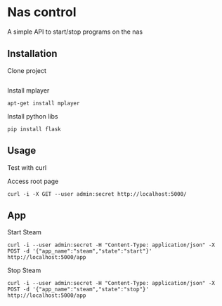 # Nas control
A simple API to start/stop programs on the nas

## Installation
Clone project
```

```

Install mplayer
```
apt-get install mplayer
```

Install python libs
```
pip install flask
```

## Usage
Test with curl

Access root page
```
curl -i -X GET --user admin:secret http://localhost:5000/
```

## App
Start Steam
```
curl -i --user admin:secret -H "Content-Type: application/json" -X POST -d '{"app_name":"steam","state":"start"}' http://localhost:5000/app
```

Stop Steam
```
curl -i --user admin:secret -H "Content-Type: application/json" -X POST -d '{"app_name":"steam","state":"stop"}' http://localhost:5000/app
```